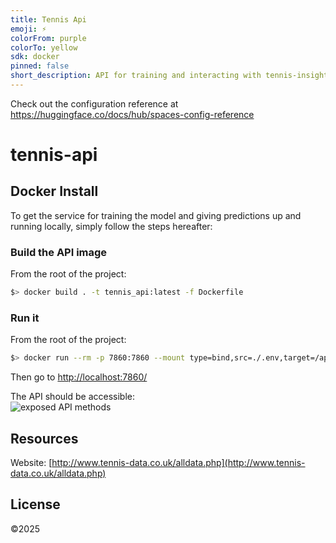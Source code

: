 ```yaml
---
title: Tennis Api
emoji: ⚡
colorFrom: purple
colorTo: yellow
sdk: docker
pinned: false
short_description: API for training and interacting with tennis-insights models
---
```


Check out the configuration reference at https://huggingface.co/docs/hub/spaces-config-reference

# tennis-api

## Docker Install  

To get the service for training the model and giving predictions up and running locally, simply follow the steps hereafter:

### Build the API image

From the root of the project:  
```bash
$> docker build . -t tennis_api:latest -f Dockerfile
```  

### Run it

From the root of the project:  
```bash
$> docker run --rm -p 7860:7860 --mount type=bind,src=./.env,target=/app/.env tennis_api:latest
```  

Then go to [http://localhost:7860/](http://localhost:7860/)

The API should be accessible:  
![exposed API methods](api.png)  

## Resources  

Website: [http://www.tennis-data.co.uk/alldata.php](http://www.tennis-data.co.uk/alldata.php)  

## License  

©2025